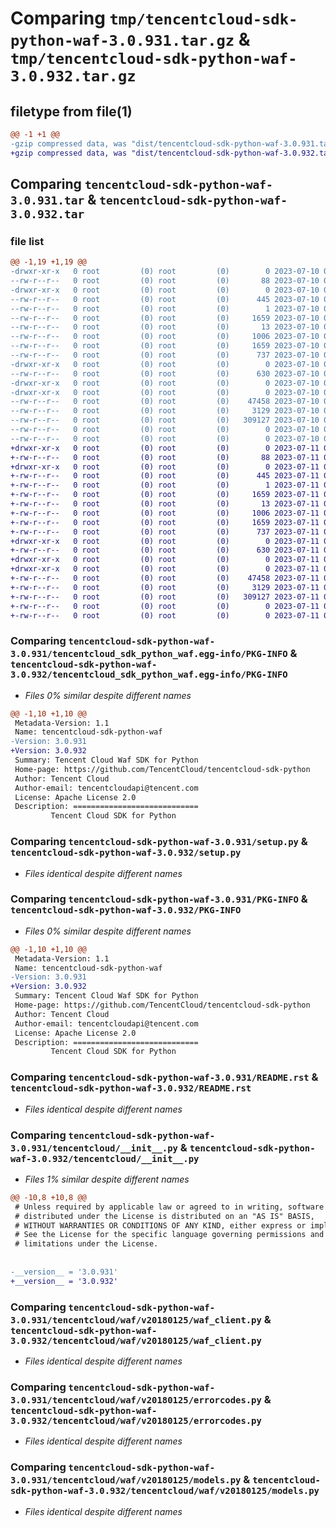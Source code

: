 # Comparing `tmp/tencentcloud-sdk-python-waf-3.0.931.tar.gz` & `tmp/tencentcloud-sdk-python-waf-3.0.932.tar.gz`

## filetype from file(1)

```diff
@@ -1 +1 @@
-gzip compressed data, was "dist/tencentcloud-sdk-python-waf-3.0.931.tar", last modified: Mon Jul 10 00:59:01 2023, max compression
+gzip compressed data, was "dist/tencentcloud-sdk-python-waf-3.0.932.tar", last modified: Tue Jul 11 01:04:40 2023, max compression
```

## Comparing `tencentcloud-sdk-python-waf-3.0.931.tar` & `tencentcloud-sdk-python-waf-3.0.932.tar`

### file list

```diff
@@ -1,19 +1,19 @@
-drwxr-xr-x   0 root         (0) root         (0)        0 2023-07-10 00:59:01.000000 tencentcloud-sdk-python-waf-3.0.931/
--rw-r--r--   0 root         (0) root         (0)       88 2023-07-10 00:59:01.000000 tencentcloud-sdk-python-waf-3.0.931/setup.cfg
-drwxr-xr-x   0 root         (0) root         (0)        0 2023-07-10 00:59:01.000000 tencentcloud-sdk-python-waf-3.0.931/tencentcloud_sdk_python_waf.egg-info/
--rw-r--r--   0 root         (0) root         (0)      445 2023-07-10 00:59:01.000000 tencentcloud-sdk-python-waf-3.0.931/tencentcloud_sdk_python_waf.egg-info/SOURCES.txt
--rw-r--r--   0 root         (0) root         (0)        1 2023-07-10 00:59:01.000000 tencentcloud-sdk-python-waf-3.0.931/tencentcloud_sdk_python_waf.egg-info/dependency_links.txt
--rw-r--r--   0 root         (0) root         (0)     1659 2023-07-10 00:59:01.000000 tencentcloud-sdk-python-waf-3.0.931/tencentcloud_sdk_python_waf.egg-info/PKG-INFO
--rw-r--r--   0 root         (0) root         (0)       13 2023-07-10 00:59:01.000000 tencentcloud-sdk-python-waf-3.0.931/tencentcloud_sdk_python_waf.egg-info/top_level.txt
--rw-r--r--   0 root         (0) root         (0)     1006 2023-07-10 00:59:00.000000 tencentcloud-sdk-python-waf-3.0.931/setup.py
--rw-r--r--   0 root         (0) root         (0)     1659 2023-07-10 00:59:01.000000 tencentcloud-sdk-python-waf-3.0.931/PKG-INFO
--rw-r--r--   0 root         (0) root         (0)      737 2023-07-10 00:59:00.000000 tencentcloud-sdk-python-waf-3.0.931/README.rst
-drwxr-xr-x   0 root         (0) root         (0)        0 2023-07-10 00:59:01.000000 tencentcloud-sdk-python-waf-3.0.931/tencentcloud/
--rw-r--r--   0 root         (0) root         (0)      630 2023-07-10 00:59:00.000000 tencentcloud-sdk-python-waf-3.0.931/tencentcloud/__init__.py
-drwxr-xr-x   0 root         (0) root         (0)        0 2023-07-10 00:59:01.000000 tencentcloud-sdk-python-waf-3.0.931/tencentcloud/waf/
-drwxr-xr-x   0 root         (0) root         (0)        0 2023-07-10 00:59:01.000000 tencentcloud-sdk-python-waf-3.0.931/tencentcloud/waf/v20180125/
--rw-r--r--   0 root         (0) root         (0)    47458 2023-07-10 00:59:00.000000 tencentcloud-sdk-python-waf-3.0.931/tencentcloud/waf/v20180125/waf_client.py
--rw-r--r--   0 root         (0) root         (0)     3129 2023-07-10 00:59:00.000000 tencentcloud-sdk-python-waf-3.0.931/tencentcloud/waf/v20180125/errorcodes.py
--rw-r--r--   0 root         (0) root         (0)   309127 2023-07-10 00:59:00.000000 tencentcloud-sdk-python-waf-3.0.931/tencentcloud/waf/v20180125/models.py
--rw-r--r--   0 root         (0) root         (0)        0 2023-07-10 00:59:00.000000 tencentcloud-sdk-python-waf-3.0.931/tencentcloud/waf/v20180125/__init__.py
--rw-r--r--   0 root         (0) root         (0)        0 2023-07-10 00:59:00.000000 tencentcloud-sdk-python-waf-3.0.931/tencentcloud/waf/__init__.py
+drwxr-xr-x   0 root         (0) root         (0)        0 2023-07-11 01:04:40.000000 tencentcloud-sdk-python-waf-3.0.932/
+-rw-r--r--   0 root         (0) root         (0)       88 2023-07-11 01:04:40.000000 tencentcloud-sdk-python-waf-3.0.932/setup.cfg
+drwxr-xr-x   0 root         (0) root         (0)        0 2023-07-11 01:04:40.000000 tencentcloud-sdk-python-waf-3.0.932/tencentcloud_sdk_python_waf.egg-info/
+-rw-r--r--   0 root         (0) root         (0)      445 2023-07-11 01:04:40.000000 tencentcloud-sdk-python-waf-3.0.932/tencentcloud_sdk_python_waf.egg-info/SOURCES.txt
+-rw-r--r--   0 root         (0) root         (0)        1 2023-07-11 01:04:40.000000 tencentcloud-sdk-python-waf-3.0.932/tencentcloud_sdk_python_waf.egg-info/dependency_links.txt
+-rw-r--r--   0 root         (0) root         (0)     1659 2023-07-11 01:04:40.000000 tencentcloud-sdk-python-waf-3.0.932/tencentcloud_sdk_python_waf.egg-info/PKG-INFO
+-rw-r--r--   0 root         (0) root         (0)       13 2023-07-11 01:04:40.000000 tencentcloud-sdk-python-waf-3.0.932/tencentcloud_sdk_python_waf.egg-info/top_level.txt
+-rw-r--r--   0 root         (0) root         (0)     1006 2023-07-11 01:04:40.000000 tencentcloud-sdk-python-waf-3.0.932/setup.py
+-rw-r--r--   0 root         (0) root         (0)     1659 2023-07-11 01:04:40.000000 tencentcloud-sdk-python-waf-3.0.932/PKG-INFO
+-rw-r--r--   0 root         (0) root         (0)      737 2023-07-11 01:04:40.000000 tencentcloud-sdk-python-waf-3.0.932/README.rst
+drwxr-xr-x   0 root         (0) root         (0)        0 2023-07-11 01:04:40.000000 tencentcloud-sdk-python-waf-3.0.932/tencentcloud/
+-rw-r--r--   0 root         (0) root         (0)      630 2023-07-11 01:04:40.000000 tencentcloud-sdk-python-waf-3.0.932/tencentcloud/__init__.py
+drwxr-xr-x   0 root         (0) root         (0)        0 2023-07-11 01:04:40.000000 tencentcloud-sdk-python-waf-3.0.932/tencentcloud/waf/
+drwxr-xr-x   0 root         (0) root         (0)        0 2023-07-11 01:04:40.000000 tencentcloud-sdk-python-waf-3.0.932/tencentcloud/waf/v20180125/
+-rw-r--r--   0 root         (0) root         (0)    47458 2023-07-11 01:04:40.000000 tencentcloud-sdk-python-waf-3.0.932/tencentcloud/waf/v20180125/waf_client.py
+-rw-r--r--   0 root         (0) root         (0)     3129 2023-07-11 01:04:40.000000 tencentcloud-sdk-python-waf-3.0.932/tencentcloud/waf/v20180125/errorcodes.py
+-rw-r--r--   0 root         (0) root         (0)   309127 2023-07-11 01:04:40.000000 tencentcloud-sdk-python-waf-3.0.932/tencentcloud/waf/v20180125/models.py
+-rw-r--r--   0 root         (0) root         (0)        0 2023-07-11 01:04:40.000000 tencentcloud-sdk-python-waf-3.0.932/tencentcloud/waf/v20180125/__init__.py
+-rw-r--r--   0 root         (0) root         (0)        0 2023-07-11 01:04:40.000000 tencentcloud-sdk-python-waf-3.0.932/tencentcloud/waf/__init__.py
```

### Comparing `tencentcloud-sdk-python-waf-3.0.931/tencentcloud_sdk_python_waf.egg-info/PKG-INFO` & `tencentcloud-sdk-python-waf-3.0.932/tencentcloud_sdk_python_waf.egg-info/PKG-INFO`

 * *Files 0% similar despite different names*

```diff
@@ -1,10 +1,10 @@
 Metadata-Version: 1.1
 Name: tencentcloud-sdk-python-waf
-Version: 3.0.931
+Version: 3.0.932
 Summary: Tencent Cloud Waf SDK for Python
 Home-page: https://github.com/TencentCloud/tencentcloud-sdk-python
 Author: Tencent Cloud
 Author-email: tencentcloudapi@tencent.com
 License: Apache License 2.0
 Description: ============================
         Tencent Cloud SDK for Python
```

### Comparing `tencentcloud-sdk-python-waf-3.0.931/setup.py` & `tencentcloud-sdk-python-waf-3.0.932/setup.py`

 * *Files identical despite different names*

### Comparing `tencentcloud-sdk-python-waf-3.0.931/PKG-INFO` & `tencentcloud-sdk-python-waf-3.0.932/PKG-INFO`

 * *Files 0% similar despite different names*

```diff
@@ -1,10 +1,10 @@
 Metadata-Version: 1.1
 Name: tencentcloud-sdk-python-waf
-Version: 3.0.931
+Version: 3.0.932
 Summary: Tencent Cloud Waf SDK for Python
 Home-page: https://github.com/TencentCloud/tencentcloud-sdk-python
 Author: Tencent Cloud
 Author-email: tencentcloudapi@tencent.com
 License: Apache License 2.0
 Description: ============================
         Tencent Cloud SDK for Python
```

### Comparing `tencentcloud-sdk-python-waf-3.0.931/README.rst` & `tencentcloud-sdk-python-waf-3.0.932/README.rst`

 * *Files identical despite different names*

### Comparing `tencentcloud-sdk-python-waf-3.0.931/tencentcloud/__init__.py` & `tencentcloud-sdk-python-waf-3.0.932/tencentcloud/__init__.py`

 * *Files 1% similar despite different names*

```diff
@@ -10,8 +10,8 @@
 # Unless required by applicable law or agreed to in writing, software
 # distributed under the License is distributed on an "AS IS" BASIS,
 # WITHOUT WARRANTIES OR CONDITIONS OF ANY KIND, either express or implied.
 # See the License for the specific language governing permissions and
 # limitations under the License.
 
 
-__version__ = '3.0.931'
+__version__ = '3.0.932'
```

### Comparing `tencentcloud-sdk-python-waf-3.0.931/tencentcloud/waf/v20180125/waf_client.py` & `tencentcloud-sdk-python-waf-3.0.932/tencentcloud/waf/v20180125/waf_client.py`

 * *Files identical despite different names*

### Comparing `tencentcloud-sdk-python-waf-3.0.931/tencentcloud/waf/v20180125/errorcodes.py` & `tencentcloud-sdk-python-waf-3.0.932/tencentcloud/waf/v20180125/errorcodes.py`

 * *Files identical despite different names*

### Comparing `tencentcloud-sdk-python-waf-3.0.931/tencentcloud/waf/v20180125/models.py` & `tencentcloud-sdk-python-waf-3.0.932/tencentcloud/waf/v20180125/models.py`

 * *Files identical despite different names*

